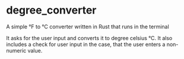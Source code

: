 # degree_converter
A simple °F to °C converter written in Rust that runs in the terminal

It asks for the user input and converts it to degree celsius °C. 
It also includes a check for user input in the case, that the user enters a non-numeric value.
